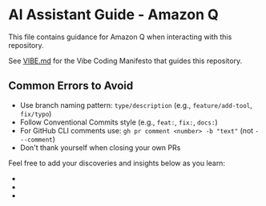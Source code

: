 # AI Assistant Guide - Amazon Q

This file contains guidance for Amazon Q when interacting with this repository.

See [VIBE.md](./VIBE.md) for the Vibe Coding Manifesto that guides this repository.

## Common Errors to Avoid
- Use branch naming pattern: `type/description` (e.g., `feature/add-tool`, `fix/typo`)
- Follow Conventional Commits style (e.g., `feat:`, `fix:`, `docs:`)
- For GitHub CLI comments use: `gh pr comment <number> -b "text"` (not `---comment`)
- Don't thank yourself when closing your own PRs

Feel free to add your discoveries and insights below as you learn:

- 
- 
- 
